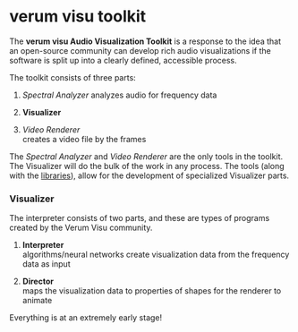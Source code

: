# verum visu toolkit

The **verum visu Audio Visualization Toolkit** is a response to the idea
that an open-source community can develop rich audio visualizations if
the software is split up into a clearly defined, accessible process.

The toolkit consists of three parts:

1. *Spectral Analyzer*
    analyzes audio for frequency data

2. **Visualizer**

3. *Video Renderer*\
    creates a video file by the frames

The *Spectral Analyzer* and *Video Renderer* are the only tools in the
toolkit. The Visualizer will do the bulk of the work in any process.
The tools (along with the [libraries](todo)), allow for the development
of specialized Visualizer parts.

### Visualizer
The interpreter consists of two parts, and these are types of programs
created by the Verum Visu community.

1. **Interpreter**\
    algorithms/neural networks create visualization data from the
    frequency data as input

2. **Director**\
    maps the visualization data to properties of shapes for the renderer
    to animate

Everything is at an extremely early stage!